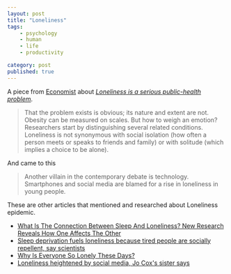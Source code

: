 ```yaml
---
layout: post
title: "Loneliness"
tags: 
    - psychology
    - human
    - life
    - productivity

category: post
published: true
---
```


A piece from [Economist](https://www.economist.com/) about [_Loneliness is a serious public-health problem_](https://www.economist.com/international/2018/09/01/loneliness-is-a-serious-public-health-problem).

>That the problem exists is obvious; its nature and extent are not. Obesity can be measured on scales. But how to weigh an emotion? Researchers start by distinguishing several related conditions. Loneliness is not synonymous with social isolation (how often a person meets or speaks to friends and family) or with solitude (which implies a choice to be alone).

And came to this

> Another villain in the contemporary debate is technology. Smartphones and social media are blamed for a rise in loneliness in young people.

These are other articles that mentioned and researched about Loneliness epidemic.
- [What Is The Connection Between Sleep And Loneliness? New Research Reveals How One Affects The Other](https://www.forbes.com/sites/daviddisalvo/2018/08/26/what-is-the-connection-between-sleep-and-loneliness-new-research-reveals-how-one-affects-the-other/)
- [Sleep deprivation fuels loneliness because tired people are socially repellent, say scientists  ](https://www.telegraph.co.uk/science/2018/08/14/sleep-deprivation-fuels-loneliness-tired-people-socially-repellent/)
- [Why Is Everyone So Lonely These Days?](https://blog.heartsupport.com/why-is-everyone-so-lonely-these-days-9a7781527296)
- [Loneliness heightened by social media, Jo Cox's sister says](https://www.theguardian.com/media/2017/dec/15/loneliness-heightened-by-social-media-jo-coxs-sister-says)
